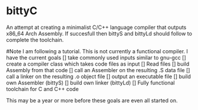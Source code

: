 # bittyC
An attempt at creating a minimalist C/C++ language compiler that outputs x86_64 Arch Assembly. If succesfull then bittyS and bittyLd should follow to complete the toolchain.

#Note
I am following a tutorial. This is not currently a functional compiler. I have the current goals
[] take commonly used inputs similar to gnu-gcc
[] create a compiler class which takes code files as input
	[] Read files
	[] build Assembly from that code
	[] call an Assembler on the resulting .S data file
	[] call a linker on the resulting .o object file
	[] output an executable file
[] build own Assembler (bittyS)
[] build own linker (bittyLd)
[] Fully functional toolchain for C and C++ code

This may be a year or more before these goals are even all started on.


